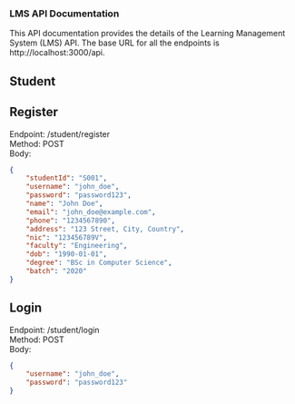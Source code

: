 ### LMS API Documentation
This API documentation provides the details of the Learning Management System (LMS) API. The base URL for all the endpoints is http://localhost:3000/api.

## Student

## Register
Endpoint: /student/register   
Method: POST  
Body:  
```json
{
    "studentId": "S001",
    "username": "john_doe",
    "password": "password123",
    "name": "John Doe",
    "email": "john_doe@example.com",
    "phone": "1234567890",
    "address": "123 Street, City, Country",
    "nic": "123456789V",
    "faculty": "Engineering",
    "dob": "1990-01-01",
    "degree": "BSc in Computer Science",
    "batch": "2020"
}
```  
  
## Login  
Endpoint: /student/login  
Method: POST  
Body:  
```json
{
    "username": "john_doe",
    "password": "password123"
}
```
